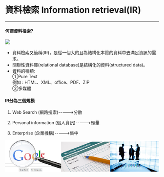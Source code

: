 # 資料檢索 Information retrieval\(IR\)
---
#### 何謂資料檢索?
![](https://isquared.files.wordpress.com/2011/03/wordle.jpg)

* 資料檢索又簡稱\(IR\)，是從一個大的且為結構化本質的資料中去滿足資訊的需求。
* 關聯性資料庫\(relational database\)是結構化的資料\(structured data\)。
* 資料的種類:<br/>
  ①Pure Text <br/>
  例如 : HTML、XML、office、PDF、ZIP <br/>
  ②多媒體
  

#### IR分為三個規模

1. Web Search \(網路搜索\)-----&gt;分散

2. Personal information \(個人資訊\)-----&gt;輕量

3. Enterprise \(企業機構\)-----&gt;集中



![](/Img/Image01.png)
